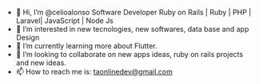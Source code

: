 - 👋 Hi, I’m @celioalonso Software Developer Ruby on Rails | Ruby | PHP | Laravel| JavaScript | Node Js
- 👀 I’m interested in new tecnologies, new softwares, data base and app Design
- 🌱 I’m currently learning more about Flutter.
- 💞️ I’m looking to collaborate on new apps ideas, ruby on rails projects and new ideas.
- 📫 How to reach me is: taonlinedev@gmail.com

<!---
celioalonso/celioalonso is a ✨ special ✨ repository because its `README.md` (this file) appears on your GitHub profile.
You can click the Preview link to take a look at your changes.
--->
